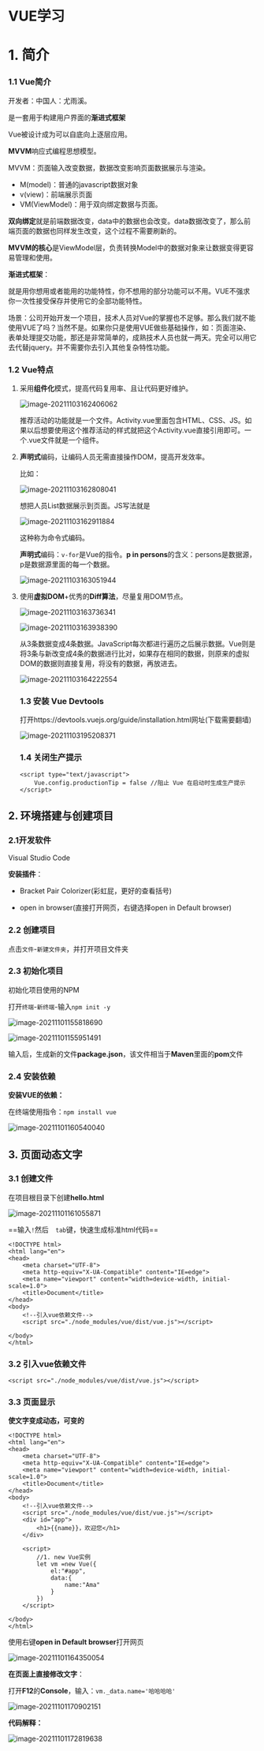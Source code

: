 # VUE学习

# 1. 简介

### 1.1 Vue简介

开发者：中国人：尤雨溪。

是一套用于构建用户界面的**渐进式框架**

Vue被设计成为可以自底向上逐层应用。

**MVVM**响应式编程思想模型。



MVVM：页面输入改变数据，数据改变影响页面数据展示与渲染。

- M(model)：普通的javascript数据对象
- v(view)：前端展示页面
- VM(ViewModel)：用于双向绑定数据与页面。

**双向绑定**就是前端数据改变，data中的数据也会改变。data数据改变了，那么前端页面的数据也同样发生改变，这个过程不需要刷新的。

**MVVM的核心**是ViewModel层，负责转换Model中的数据对象来让数据变得更容易管理和使用。

**渐进式框架**：

就是用你想用或者能用的功能特性，你不想用的部分功能可以不用。VUE不强求你一次性接受保存并使用它的全部功能特性。

场景：公司开始开发一个项目，技术人员对Vue的掌握也不足够。那么我们就不能使用VUE了吗？当然不是。如果你只是使用VUE做些基础操作，如：页面渲染、表单处理提交功能，那还是非常简单的，成熟技术人员也就一两天。完全可以用它去代替jquery。并不需要你去引入其他复杂特性功能。

### 1.2 Vue特点

1. 采用**组件化**模式，提高代码复用率、且让代码更好维护。

   ![image-20211103162406062](https://gitee.com/Amazjing/markdown-img/raw/master/img/image-20211103162406062.png)

   推荐活动的功能就是一个文件。Activity.vue里面包含HTML、CSS、JS。如果以后想要使用这个推荐活动的样式就把这个Activity.vue直接引用即可。一个.vue文件就是一个组件。

2. **声明式**编码，让编码人员无需直接操作DOM，提高开发效率。

   比如：

   ![image-20211103162808041](https://gitee.com/Amazjing/markdown-img/raw/master/img/image-20211103162808041.png)

   想把人员List数据展示到页面。JS写法就是

   ![image-20211103162911884](https://gitee.com/Amazjing/markdown-img/raw/master/img/image-20211103162911884.png)

   这种称为命令式编码。

   **声明式**编码：`v-for`是Vue的指令。**p in persons**的含义：persons是数据源，p是数据源里面的每一个数据。

   ![image-20211103163051944](https://gitee.com/Amazjing/markdown-img/raw/master/img/image-20211103163051944.png)

3. 使用**虚拟DOM**+优秀的**Diff算法**，尽量复用DOM节点。

   ![image-20211103163736341](https://gitee.com/Amazjing/markdown-img/raw/master/img/image-20211103163736341.png)

   ![image-20211103163938390](https://gitee.com/Amazjing/markdown-img/raw/master/img/image-20211103163938390.png)

   从3条数据变成4条数据。JavaScript每次都进行遍历之后展示数据。Vue则是将3条与新改变成4条的数据进行比对，如果存在相同的数据，则原来的虚拟DOM的数据则直接复用，将没有的数据，再放进去。

   ![image-20211103164222554](https://gitee.com/Amazjing/markdown-img/raw/master/img/image-20211103164222554.png)

   

   ### 1.3 安装 Vue Devtools

   打开https://devtools.vuejs.org/guide/installation.html网址(下载需要翻墙)
   
   ![image-20211103195208371](https://gitee.com/Amazjing/markdown-img/raw/master/img/image-20211103195208371.png)
   
   
   
   
   
   ### 1.4 关闭生产提示
   
   ```vue
   <script type="text/javascript">
       Vue.config.productionTip = false //阻止 Vue 在启动时生成生产提示
   </script>
   ```
   
   
   
   

## 2. 环境搭建与创建项目

### 2.1开发软件

Visual Studio Code

**安装插件**：

- Bracket Pair Colorizer(彩虹屁，更好的查看括号)

- open in browser(直接打开网页，右键选择open in Default  browser)

### 2.2 创建项目

点击`文件`-`新建文件夹`，并打开项目文件夹

### 2.3 初始化项目

初始化项目使用的NPM

打开`终端`-`新终端`-输入`npm init -y`

![image-20211101155818690](https://gitee.com/Amazjing/markdown-img/raw/master/img/image-20211101155818690.png)

![image-20211101155951491](https://gitee.com/Amazjing/markdown-img/raw/master/img/image-20211101155951491.png)

输入后，生成新的文件**package.json**，该文件相当于**Maven**里面的**pom**文件

### 2.4 安装依赖

**安装VUE的依赖：**

在终端使用指令：`npm install vue`

![image-20211101160540040](https://gitee.com/Amazjing/markdown-img/raw/master/img/image-20211101160540040.png)

## 3. 页面动态文字

### 3.1 创建文件

在项目根目录下创建**hello.html**

![image-20211101161055871](https://gitee.com/Amazjing/markdown-img/raw/master/img/image-20211101161055871.png)

==输入`!`然后`	tab`键，快速生成标准html代码==

```vue
<!DOCTYPE html>
<html lang="en">
<head>
    <meta charset="UTF-8">
    <meta http-equiv="X-UA-Compatible" content="IE=edge">
    <meta name="viewport" content="width=device-width, initial-scale=1.0">
    <title>Document</title>
</head>
<body>
    <!--引入vue依赖文件-->
    <script src="./node_modules/vue/dist/vue.js"></script>
    
</body>
</html>
```



### 3.2 引入vue依赖文件

```vue
<script src="./node_modules/vue/dist/vue.js"></script>
```

### 3.3 页面显示

**使文字变成动态，可变的**

```vue
<!DOCTYPE html>
<html lang="en">
<head>
    <meta charset="UTF-8">
    <meta http-equiv="X-UA-Compatible" content="IE=edge">
    <meta name="viewport" content="width=device-width, initial-scale=1.0">
    <title>Document</title>
</head>
<body>
    <!--引入vue依赖文件-->
    <script src="./node_modules/vue/dist/vue.js"></script>
    <div id="app">
        <h1>{{name}}，欢迎您</h1>
    </div>

    <script>
        //1. new Vue实例
        let vm =new Vue({
            el:"#app",
            data:{
                name:"Ama"
            }
        })
    </script>
    
</body>
</html>
```

使用右键**open in Default  browser**打开网页

![image-20211101164350054](https://gitee.com/Amazjing/markdown-img/raw/master/img/image-20211101164350054.png)

**在页面上直接修改文字**：

打开**F12**的**Console**，输入：`vm._data.name='哈哈哈哈'`

![image-20211101170902151](https://gitee.com/Amazjing/markdown-img/raw/master/img/image-20211101170902151.png)

**代码解释：**

![image-20211101172819638](https://gitee.com/Amazjing/markdown-img/raw/master/img/image-20211101172819638.png)

